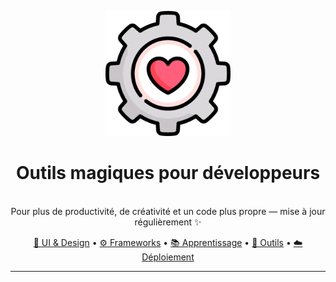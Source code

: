 <p align="center">
  <img width="200" src="./assets/logo.png" alt="logo toolbox">
</p>

<h1 align="center">Outils magiques pour développeurs</h1>
<p align="center">
<br>
  Pour plus de productivité, de créativité et un code plus propre — mise à jour régulièrement ✨
</p>

<p align="center">
  <a href="#-ui--design">🎨 UI & Design</a> •
  <a href="#-frameworks--librairies">⚙️ Frameworks</a> •
  <a href="#-apprentissage--références">📚 Apprentissage</a> •
  <a href="#-outils--productivité">🚀 Outils</a> •
  <a href="#-déploiement--plateformes">☁️ Déploiement</a>
</p>

---
